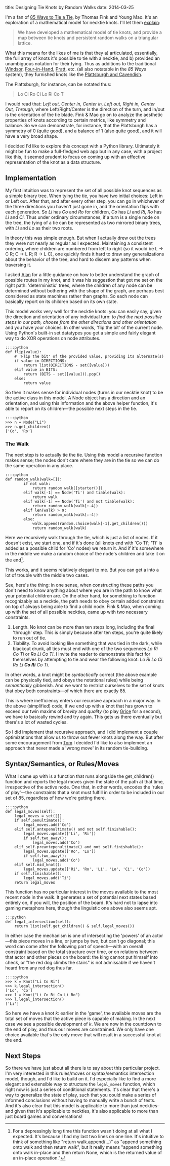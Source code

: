 title: Designing Tie Knots by Random Walks
date: 2014-03-25

I'm a fan of [85 Ways to Tie a Tie][85], by Thomas Fink and Young Mao. It's an exploration of a mathematical model for necktie knots. I'll let them [explain][designing]:

>  We have developed a mathematical model of tie knots, and provide a map between tie knots and persistent random walks on a triangular lattice.

What this means for the likes of me is that they a) articulated, essentially, the full array of knots it's possible to tie with a necktie, and b) provided an unambiguous notation for their tying. Thus as additions to the traditional [Windsor][], [Four-in-Hand][], [Pratt][], etc. (all also notatable in the *85 Ways* system), they furnished knots like the [Plattsburgh and Cavendish][encyc]. 

The Plattsburgh, for instance, can be notated thus: 

>  Lo Ci Ro Ci Lo Ri Co T
  
I would read that: *Left out, Center in, Center in, Left out, Right in, Center Out, Through,* where Left/Right/Center is the direction of the turn, and in/out is the orientation of the tie blade. Fink & Mao go on to analyze the aesthetic properties of knots according to certain metrics, like symmetry and balance. So we can demonstrate, for instance, that the Plattsburgh has a symmetry of 0 (quite good), and a balance of 1 (also quite good), and it will have a very broad shape.

I decided I'd like to explore this concept with a Python library. Ultimately it might be fun to make a full-fledged web app but in any case, with a project like this, it seemed prudent to focus on coming up with an effective representation of the knot as a data structure.

## Implementation

My first intuition was to represent the set of all possible knot sequences as a simple binary tree. When tying the tie, you have two initial choices: Left in or Left out. After that, and after every other step, you can go in whichever of the three directions you haven't just gone in, and the orientation flips with each generation. So *Li* has *Co* and *Ro* for children, *Co* has *Li* and *Ri*, *Ro* has *Li* and *Ci*. Thus under ordinary circumstances, if a turn is a single node on the tree, the tying of a tie can be represented as two mirrored binary trees, with *Li* and *Lo* as their two roots.

In theory this was simple enough. But when I actually drew out the trees they were not nearly as regular as I expected. Maintaining a consistent ordering, where children are numbered from left to right (so it would be L -> C R; C -> L R; R -> L C), one quickly finds it hard to draw any generalizations about the behavior of the tree, and hard to discern any patterns when traversing it. 

I asked [Alan][] for a little guidance on how to better understand the graph of possible routes in my knot, and it was his suggestion that got me set on the right path: 'deterministic' trees, where the children of any node can be determined without bothering with the shape of the graph, are perhaps best considered as state machines rather than graphs. So each node can basically report on its children based on its own state. 

This model works very well for the necktie knots: you can easily say, given the direction and orientation of any individual turn: *to find the next possible steps in our path, choose from the other directions and other orientation* and you have your choices. In other words, 'flip the bit' of the current node. Using Python's built-in set datatypes you get a simple and fairly elegant way to do XOR operations on node attributes.

    ::::python
    def flip(value):
        # 'Flip the bit' of the provided value, providing its alternate(s)
        if value in DIRECTIONS:
            return list(DIRECTIONS - set([value]))
        elif value in BITS:
            return (BITS - set([value])).pop()
        else:
            return value

So then it makes sense for individual nodes (turns in our necktie knot) to be the active class in this model. A Node object has a direction and an orientation, and using this information and the above helper function, it's able to report on its children—the possible next steps in the tie.

    ::::python
    >>> n = Node("Li")
    >>> n.get_children()
    {'Co', 'Ro'}

### The Walk

The next step is to actually tie the tie. Using this model a recursive function makes sense; the nodes don't care where they are in the tie so we can do the same operation in any place.

    ::::python
    def random_walk(walk=[]):
            if not walk:
                return random_walk([starter()])
            elif walk[-1] == Node('Ti') and tiable(walk):
                return walk
            elif walk[-1] == Node('Ti') and not tiable(walk):
                return random_walk(walk[:-4])
            elif len(walk) > 9:
                return random_walk(walk[:-4])
            else:
                walk.append(random.choice(walk[-1].get_children()))
                return random_walk(walk)

Here we recursively walk through the tie, which is just a list of nodes. If it doesn't exist, we start one, and if it's done (all knots end with 'Co Ti'; 'Ti' is added as a possible child for 'Co' nodes) we return it. And if it's somewhere in the middle we make a random choice of the node's children and take it on the end[^1]. 

This works, and it seems relatively elegant to me. But you can get a into a lot of trouble with the middle two cases. 

See, here's the thing: in one sense, when constructing these paths you don't need to know anything about where you are in the path to know what your potential children are. On the other hand, for something to function recognizably as a necktie, the path needs to obey certain added constraints on top of always being able to find a child node. Fink & Mao, when coming up with the set of all possible neckties, came up with two necessary constraints.

1. Length. No knot can be more than ten steps long, including the final 'through' step. This is simply because after ten steps, you're quite likely to run out of tie.
2. Tiability. To avoid looking like something that was tied in the dark, while blackout drunk, all ties must end with one of the two sequences *Lo Ri Co Ti* or *Ro Li Co TI*. I invite the reader to demonstrate this fact for themselves by attempting to tie and wear the following knot: *Lo Ri Lo Ci Ro Li **Co Ri** Co Ti*.

In other words, a knot might be *syntactically* correct (the above example can be physically tied, and obeys the notational rules) while being *semantically* gibberish. And we want to restrict ourselves to the set of knots that obey both constraints—of which there are exactly 85.

This is where inefficiency enters our recursive approach in a major way. In the above (simplified) code, if we end up with a knot that has grown to exceed our twin maxims of *brevity* and *quality* (to play [Grice][] for a second), we have to basically rewind and try again. This gets us there eventually but there's a lot of wasted cycles.

So I did implement that recursive approach, and I did implement a couple optimizations that allow us to throw out fewer knots along the way. But after some encouragement from [Tom][] I decided I'd like to also implement an approach that never made a 'wrong move' in its random tie-building.

## Syntax/Semantics, or Rules/Moves

What I came up with is a function that runs alongside the get_children() function and reports the legal moves given the state of the path at that time, irrespective of the active node. One that, in other words, encodes the 'rules of play'—the constraints that a knot must fulfill in order to be included in our set of 85, regardless of how we're getting there. 

    ::::python
    def legal_moves(self):
        legal_moves = set([])
        if self.penultimate():
            legal_moves.add('Co')
        elif self.antepenultimate() and not self.finishable():
            legal_moves.update(['Li', 'Ri'])
            if self.two_away():
                legal_moves.add('Co')
        elif self.preantepenultimate() and not self.finishable():
            legal_moves.update(['Ro', 'Lo'])
            if self.two_away():
                legal_moves.add('Co')
        elif self.mid_knot():
            legal_moves.update(['Ri', 'Ro', 'Li', 'Lo', 'Ci', 'Co'])
        if self.finishable():
            legal_moves.add('Ti')
        return legal_moves

This function has no particular interest in the moves available to the most recent node in the walk. It generates a set of potential next states based entirely on, if you will, the position of the board. It's hard not to lapse into gaming metaphors here, though the linguistic one above also seems apt.

    :::python
    def legal_intersection(self):
        return list(self.get_children() & self.legal_moves())

In either case the mechanism is one of intersecting the 'powers' of an actor—this piece moves in a line, or jumps by two, but can't go diagonal; this word can come after the following part of speech—with an overall constraint based on the total structure over time, or on relations between that actor and other pieces on the board: the king cannot put himself into check, or "the red dog climbs the stairs" is not admissable if we haven't heard from any red dog thus far.

    ::::python
    >>> k = Knot("Li Co Ri")
    >>> k.legal_intersection()
    ['Lo', 'Co']
    >>> l = Knot("Li Co Ri Co Li Ro")
    >>> l.legal_intersection()
    ['Li']

So here we have a knot *k*: earlier in the 'game', the available moves are the total set of moves that the active piece is capable of making. In the next case we see a possible development of *k*. We are now in the countdown to the end of play, and thus our moves are constrained. We only have one choice available that's the only move that will result in a successful knot at the end.

## Next Steps

So there we have just about all there is to say about this particular project. I'm very interested in this rules/moves or syntax/semantics intersection model, though, and I'd like to build on it. I'd especially like to find a more elegant and extensible way to structure the `legal_moves` function, which right now is just a series of conditional statements. It's clear that there's a way to generalize the state of play, such that you could make a series of informed conclusions without having to manually write a bunch of tests. And it's also clear that this model is applicable to more than just neckties–and given that it's applicable to neckties, it's also applicable to more than just board games and conversations!

[^1]: For a depressingly long time this function wasn't doing at all what I expected. It's because I had my last two lines on one line. It's intuitive to think of something like "return walk.append(...)" as "append something onto walk and then return walk", but it really means "append something onto walk in-place and then return None, which is the returned value of an in-place operation."

[encyc]: http://www.tcm.phy.cam.ac.uk/~tmf20/tieknots.shtml
[designing]: http://www.tcm.phy.cam.ac.uk/~tmf20/TIES/PAPERS/paper_nature.pdf
[Pratt]: http://www.tie-a-tie.net/pratt.html
[Windsor]: http://www.tie-a-tie.net/windsor.html
[Four-in-Hand]: http://www.tie-a-tie.net/fourinhand.html
[85]: http://en.wikipedia.org/wiki/The_85_Ways_to_Tie_a_Tie
[Alan]: https://github.com/happy4crazy
[Grice]: http://www.sas.upenn.edu/~haroldfs/dravling/grice.html
[Tom]: https://github.com/thomasballinger
